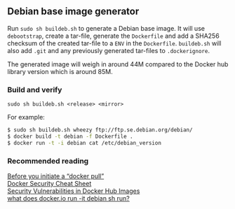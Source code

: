 ## Debian base image generator
Run `sudo sh buildeb.sh` to generate a Debian base image.
It will use `debootstrap`, create a tar-file, generate the `Dockerfile`
and add a SHA256 checksum of the created tar-file to a `ENV` in the `Dockerfile`.
`buildeb.sh` will also add `.git` and any previously generated tar-files
to `.dockerignore`.
  
The generated image will weigh in around 44M compared to the Docker hub library 
version which is around 85M.
  
### Build and verify
`sudo sh buildeb.sh <release> <mirror>`  

For example:
```sh
$ sudo sh buildeb.sh wheezy ftp://ftp.se.debian.org/debian/
$ docker build -t debian -f Dockerfile .
$ docker run -t -i debian cat /etc/debian_version
```  

### Recommended reading  
[Before you initiate a “docker pull”](https://securityblog.redhat.com/2014/12/18/before-you-initiate-a-docker-pull/)  
[Docker Security Cheat Sheet](https://github.com/konstruktoid/Docker/blob/master/Security/CheatSheet.md)  
[Security Vulnerabilities in Docker Hub Images](http://www.infoq.com/news/2015/05/Docker-Image-Vulnerabilities)  
[what does docker.io run -it debian sh run?](https://joeyh.name/blog/entry/docker_run_debian/)  
